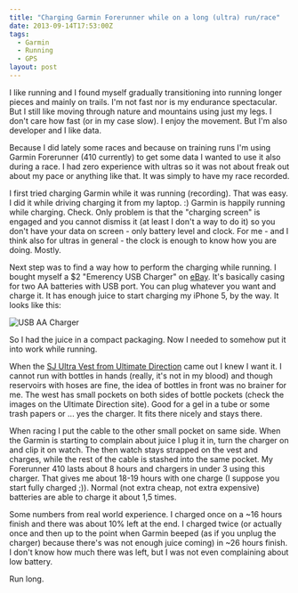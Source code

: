 ```yaml
---
title: "Charging Garmin Forerunner while on a long (ultra) run/race"
date: 2013-09-14T17:53:00Z
tags:
  - Garmin
  - Running
  - GPS
layout: post
---
```

I like running and I found myself gradually transitioning into running longer pieces and mainly on trails. I'm not fast nor is my endurance spectacular. But I still like moving through nature and mountains using just my legs. I don't care how fast (or in my case slow). I enjoy the movement. But I'm also developer and I like data.

<!-- excerpt -->

Because I did lately some races and because on training runs I'm using Garmin Forerunner (410 currently) to get some data I wanted to use it also during a race. I had zero experience with ultras so it was not about freak out about my pace or anything like that. It was simply to have my race recorded.

I first tried charging Garmin while it was running (recording). That was easy. I did it while driving charging it from my laptop. :) Garmin is happily running while charging. Check. Only problem is that the "charging screen" is engaged and you cannot dismiss it (at least I don't a way to do it) so you don't have your data on screen - only battery level and clock. For me - and I think also for ultras in general - the clock is enough to know how you are doing. Mostly.

Next step was to find a way how to perform the charging while running. I bought myself a $2 "Emerency USB Charger" on [eBay][1]. It's basically casing for two AA batteries with USB port. You can plug whatever you want and charge it. It has enough juice to start charging my iPhone 5, by the way. It looks like this:

![USB AA Charger](/i/233414/usb-aa-charger.jpg)

So I had the juice in a compact packaging. Now I needed to somehow put it into work while running.

When the [SJ Ultra Vest from Ultimate Direction][2] came out I knew I want it. I cannot run with bottles in hands (really, it's not in my blood) and though reservoirs with hoses are fine, the idea of bottles in front was no brainer for me. The west has small pockets on both sides of bottle pockets (check the images on the Ultimate Direction site). Good for a gel in a tube or some trash papers or ... yes the charger. It fits there nicely and stays there.

When racing I put the cable to the other small pocket on same side. When the Garmin is starting to complain about juice I plug it in, turn the charger on and clip it on watch. The then watch stays strapped on the vest and charges, while the rest of the cable is stashed into the same pocket. My Forerunner 410 lasts about 8 hours and chargers in under 3 using this charger. That gives me about 18-19 hours with one charge (I suppose you start fully charged ;)). Normal (not extra cheap, not extra expensive) batteries are able to charge it about 1,5 times.

Some numbers from real world experience. I charged once on a ~16 hours finish and there was about 10% left at the end. I charged twice (or actually once and then up to the point when Garmin beeped (as if you unplug the charger) because there's was not enough juice coming) in ~26 hours finish. I don't know how much there was left, but I was not even complaining about low battery.

Run long.

[1]: http://www.ebay.com
[2]: http://www.ultimatedirection.com/p-601-sj-ultra-vest.aspx